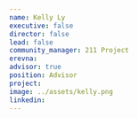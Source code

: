 ```yaml
---
name: Kelly Ly
executive: false
director: false
lead: false
community_manager: 211 Project
erevna:  
advisor: true
position: Advisor
project:  
image: ../assets/kelly.png
linkedin:
---
```

